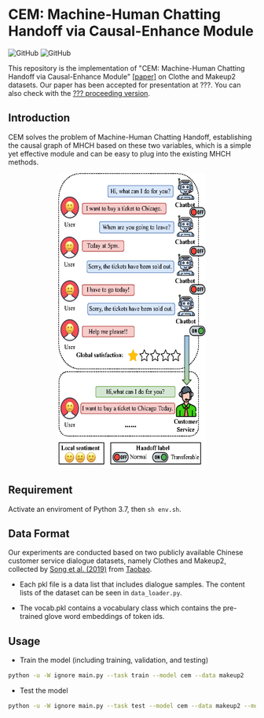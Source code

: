 # CEM: Machine-Human Chatting Handoff via Causal-Enhance Module
![GitHub](https://img.shields.io/github/license/gbup-group/DIANet.svg)
![GitHub](https://img.shields.io/badge/Qrange%20-group-orange)

This repository is the implementation of "CEM: Machine-Human Chatting Handoff via Causal-Enhance Module" [[paper]](https://arxiv.org/abs/?) on Clothe and Makeup2 datasets. Our paper has been accepted for presentation at ???. You can also check with the [??? proceeding version](???).


## Introduction

CEM solves the problem of Machine-Human Chatting Handoff, establishing the causal graph of MHCH based on these two variables, which is a simple yet effective module and can be easy to plug into the existing MHCH methods. 

<p align="center">
  <img src="https://github.com/Qrange-group/CEM/blob/master/images/dialog.png" width="300" height="600">
</p>

## Requirement

Activate an enviroment of Python 3.7, then `sh env.sh`.

## Data Format

Our experiments are conducted based on two publicly available Chinese customer service dialogue datasets, namely Clothes and Makeup2, collected by [Song et al. (2019)](https://github.com/songkaisong/ssa) from [Taobao](https://www.taobao.com/). 

- Each pkl file is a data list that includes dialogue samples. The content lists of the dataset can be seen in `data_loader.py`. 

- The vocab.pkl contains a vocabulary class which contains the pre-trained glove word embeddings of token ids.

## Usage

- Train the model (including training, validation, and testing)

```bash
python -u -W ignore main.py --task train --model cem --data makeup2

```

- Test the model

```bash
python -u -W ignore main.py --task test --model cem --data makeup2 --model_path pretrained_model_dir

```

